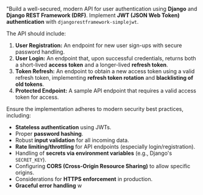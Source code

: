 

"Build a well-secured, modern API for user authentication using **Django** and **Django REST Framework (DRF)**. Implement **JWT (JSON Web Token) authentication** with `djangorestframework-simplejwt`.

The API should include:
1.  **User Registration:** An endpoint for new user sign-ups with secure password handling.
2.  **User Login:** An endpoint that, upon successful credentials, returns both a short-lived **access token** and a longer-lived **refresh token**.
3.  **Token Refresh:** An endpoint to obtain a new access token using a valid refresh token, implementing **refresh token rotation** and **blacklisting of old tokens**.
4.  **Protected Endpoint:** A sample API endpoint that requires a valid access token for access.

Ensure the implementation adheres to modern security best practices, including:
* **Stateless authentication** using JWTs.
* Proper **password hashing**.
* Robust **input validation** for all incoming data.
* **Rate limiting/throttling** for API endpoints (especially login/registration).
* Handling of **secrets via environment variables** (e.g., Django's `SECRET_KEY`).
* Configuring **CORS (Cross-Origin Resource Sharing)** to allow specific origins.
* Considerations for **HTTPS enforcement** in production.
* **Graceful error handling** w
